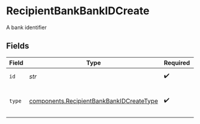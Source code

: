 # RecipientBankBankIDCreate

A bank identifier


## Fields

| Field                                                                                                | Type                                                                                                 | Required                                                                                             | Description                                                                                          | Example                                                                                              |
| ---------------------------------------------------------------------------------------------------- | ---------------------------------------------------------------------------------------------------- | ---------------------------------------------------------------------------------------------------- | ---------------------------------------------------------------------------------------------------- | ---------------------------------------------------------------------------------------------------- |
| `id`                                                                                                 | *str*                                                                                                | :heavy_check_mark:                                                                                   | The bank identifier                                                                                  | ABNANL2AXXX                                                                                          |
| `type`                                                                                               | [components.RecipientBankBankIDCreateType](../../models/components/recipientbankbankidcreatetype.md) | :heavy_check_mark:                                                                                   | The type of bank identifier specified                                                                | BIC                                                                                                  |